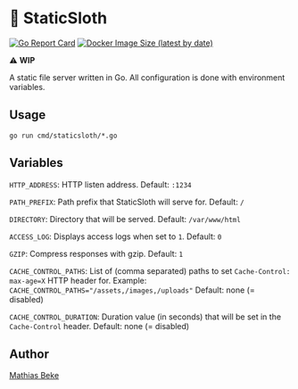# 🦥 StaticSloth

<!-- [![Build Status](https://travis-ci.com/DenBeke/staticsloth.svg?branch=master)](https://travis-ci.com/DenBeke/staticsloth) -->
[![Go Report Card](https://goreportcard.com/badge/github.com/DenBeke/staticsloth)](https://goreportcard.com/report/github.com/DenBeke/staticsloth)
[![Docker Image Size (latest by date)](https://img.shields.io/docker/image-size/denbeke/staticsloth?sort=date)](https://hub.docker.com/r/denbeke/staticsloth)

⚠️ **WIP**

A static file server written in Go.
All configuration is done with environment variables.


## Usage

    go run cmd/staticsloth/*.go 


## Variables

`HTTP_ADDRESS`: HTTP listen address. Default: `:1234`

`PATH_PREFIX`: Path prefix that StaticSloth will serve for. Default: `/`

`DIRECTORY`: Directory that will be served. Default: `/var/www/html`

`ACCESS_LOG`: Displays access logs when set to `1`. Default: `0`

`GZIP`: Compress responses with gzip. Default: `1`

`CACHE_CONTROL_PATHS`: List of (comma separated) paths to set `Cache-Control: max-age=X` HTTP header for. Example: `CACHE_CONTROL_PATHS="/assets,/images,/uploads"` Default: none (= disabled)

`CACHE_CONTROL_DURATION`: Duration value (in seconds) that will be set in the `Cache-Control` header. Default: none (= disabled)


## Author

[Mathias Beke](https://denbeke.be)